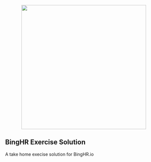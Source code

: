 <p align="center"><a href="https://laravel.com" target="_blank"><img src="https://binghr.io/home/wp-content/uploads/2022/03/BingHR-01-PNG-HQ-Cropped-600x206.png" width="400"></a></p>

## BingHR Exercise Solution

A take home execise solution for BingHR.io